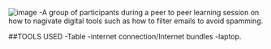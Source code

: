 ![image](https://github.com/ijokua/Antifraud-Bootcamp/assets/99041009/5bf9afac-c1b8-4a7a-988e-43796a7ac0bb)
-A group of participants during a peer to peer learning session on how to nagivate digital tools such as how to filter emails to avoid spamming.

##TOOLS USED
-Table
-internet connection/Internet bundles
-laptop.
